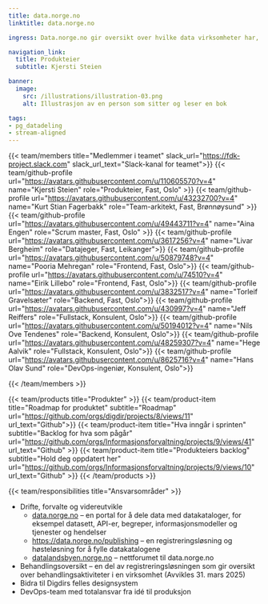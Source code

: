 ```yaml
---
title: data.norge.no
linktitle: data.norge.no

ingress: Data.norge.no gir oversikt over hvilke data virksomheter har, som de kan dele med andre. På data.norge.no finner du beskrivelser av datasett, begreper, API-er, informasjonsmodeller og tjenester og hendelser. I tillegg til portalen hvor du kan se beskrivelsene, drifter teamet en registreringsløsning der de som ikke har egne kataloger kan registrere sine beskrivelser, en høsteløsning for å høste beskrivelser fra virksomhetenes egne kataloger og fra registreringsløsningen og Datalandsbyen, et forum hvor man kan diskutere datadeling og behov for data. 

navigation_link:
  title: Produkteier
  subtitle: Kjersti Steien

banner:
  image:
    src: /illustrations/illustration-03.png
    alt: Illustrasjon av en person som sitter og leser en bok

tags:
- pg_datadeling
- stream-aligned
---
```


{{< team/members title="Medlemmer i teamet" slack_url="https://fdk-project.slack.com" slack_url_text="Slack-kanal for teamet">}}
{{< team/github-profile url="https://avatars.githubusercontent.com/u/110605570?v=4" name="Kjersti Steien" role="Produkteier, Fast, Oslo" >}}
{{< team/github-profile url="https://avatars.githubusercontent.com/u/43232700?v=4" name="Kurt Stian Fagerbakk" role="Team-arkitekt, Fast, Brønnøysund" >}}
{{< team/github-profile url="https://avatars.githubusercontent.com/u/49443711?v=4" name="Aina Engen" role="Scrum master, Fast, Oslo" >}}
{{< team/github-profile url="https://avatars.githubusercontent.com/u/3617256?v=4" name="Livar Bergheim" role="Datajeger, Fast, Leikanger">}}
{{< team/github-profile url="https://avatars.githubusercontent.com/u/50879748?v=4" name="Pooria Mehregan" role="Frontend, Fast, Oslo">}}
{{< team/github-profile url="https://avatars.githubusercontent.com/u/74510?v=4" name="Eirik Lillebo" role="Frontend, Fast, Oslo">}}
{{< team/github-profile url="https://avatars.githubusercontent.com/u/3832517?v=4" name="Torleif Gravelsæter" role="Backend, Fast, Oslo">}}
{{< team/github-profile url="https://avatars.githubusercontent.com/u/430997?v=4" name="Jeff Reiffers" role="Fullstack, Konsulent, Oslo">}}
{{< team/github-profile url="https://avatars.githubusercontent.com/u/50194012?v=4" name="Nils Ove Tendenes" role="Backend, Konsulent, Oslo">}}
{{< team/github-profile url="https://avatars.githubusercontent.com/u/48259307?v=4" name="Hege Aalvik" role="Fullstack, Konsulent, Oslo">}}
{{< team/github-profile url="https://avatars.githubusercontent.com/u/8625716?v=4" name="Hans Olav Sund" role="DevOps-ingeniør, Konsulent, Oslo">}}


{{< /team/members >}}

{{< team/products title="Produkter" >}}
{{< team/product-item title="Roadmap for produktet" subtitle="Roadmap" url="https://github.com/orgs/digdir/projects/8/views/11" url_text="Github">}}
{{< team/product-item title="Hva inngår i sprinten" subtitle="Backlog for hva som pågår" url="https://github.com/orgs/Informasjonsforvaltning/projects/9/views/41" url_text="Github" >}}
{{< team/product-item title="Produkteiers backlog" subtitle="Hold deg oppdatert her" url="https://github.com/orgs/Informasjonsforvaltning/projects/9/views/10" url_text="Github" >}}
{{< /team/products >}}

{{< team/responsibilities title="Ansvarsområder" >}}

- Drifte, forvalte og videreutvikle
  - [data.norge.no](https://data.norge.no/) – en portal for å dele data med datakataloger, for eksempel datasett, API-er, begreper, informasjonsmodeller og tjenester og hendelser
  - https://data.norge.no/publishing – en registreringsløsning og høsteløsning for å fylle datakatalogene
  - [datalandsbyen.norge.no](https://datalandsbyen.norge.no/) – nettforumet til data.norge.no
- Behandlingsoversikt – en del av registreringsløsningen som gir oversikt over behandlingsaktiviteter i en virksomhet (Avvikles 31. mars 2025)
- Bidra til Digdirs felles designsystem
- DevOps-team med totalansvar fra idé til produksjon
